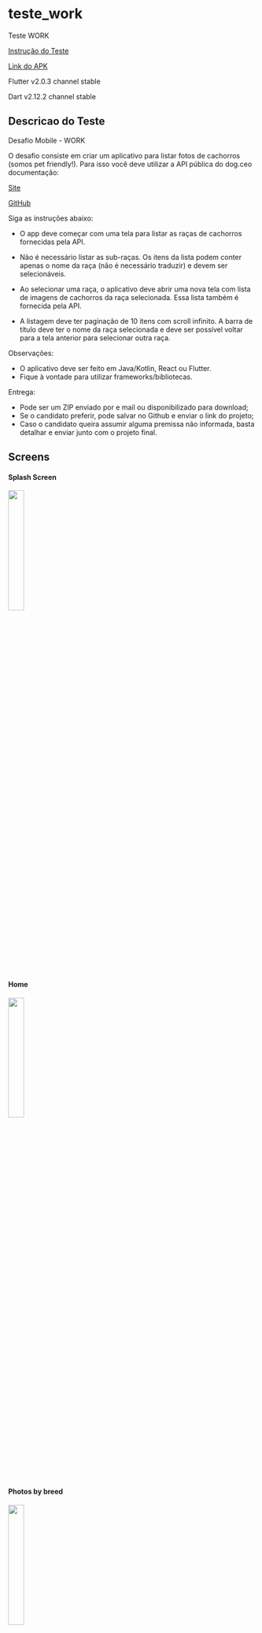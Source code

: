 # teste_work

Teste WORK

[Instrução do Teste](https://github.com/moisesmartins14/teste_work/blob/master/case_mobile.pdf)

[Link do APK](https://github.com/moisesmartins14/teste_work/blob/master/app-release.apk)

Flutter v2.0.3 channel stable

Dart v2.12.2 channel stable

## Descricao do Teste
Desafio Mobile - WORK

O desafio consiste em criar um aplicativo para listar fotos de cachorros (somos
pet friendly!). Para isso você deve utilizar a API pública do dog.ceo documentação:

[Site](https://dog.ceo/dog-api/documentation)

[GitHub](https://github.com/ElliottLandsborough/dog-ceo-api)

Siga as instruções abaixo:

- O app deve começar com uma tela para listar as raças de cachorros fornecidas pela API.

- Não é necessário listar as sub-raças. Os itens da lista podem conter apenas o nome da raça (não é necessário traduzir) e devem ser selecionáveis.

- Ao selecionar uma raça, o aplicativo deve abrir uma nova tela com lista de imagens de cachorros da raça selecionada. Essa lista também é fornecida pela API.
- A listagem deve ter paginação de 10 itens com scroll infinito. A barra de título deve ter o nome da raça selecionada e deve ser possível voltar para a tela anterior para selecionar outra raça.

Observações:
- O aplicativo deve ser feito em Java/Kotlin, React ou Flutter.
- Fique à vontade para utilizar frameworks/bibliotecas.

Entrega:
- Pode ser um ZIP enviado por e mail ou disponibilizado para download;
- Se o candidato preferir, pode salvar no Github e enviar o link do projeto;
- Caso o candidato queira assumir alguma premissa não informada, basta detalhar e enviar junto com o projeto final.


## Screens


#### Splash Screen

<img src="https://github.com/moisesmartins14/teste_work/blob/master/screenshots/Screenshot_20210517_014400.png" width="25%" height="25%" >

#### Home

<img src="https://github.com/moisesmartins14/teste_work/blob/master/screenshots/Screenshot_20210517_014404.png"  width="25%" height="25%" >

#### Photos by breed

<img src="https://github.com/moisesmartins14/teste_work/blob/master/screenshots/Screenshot_20210517_014414.png" width="25%" height="25%" >
